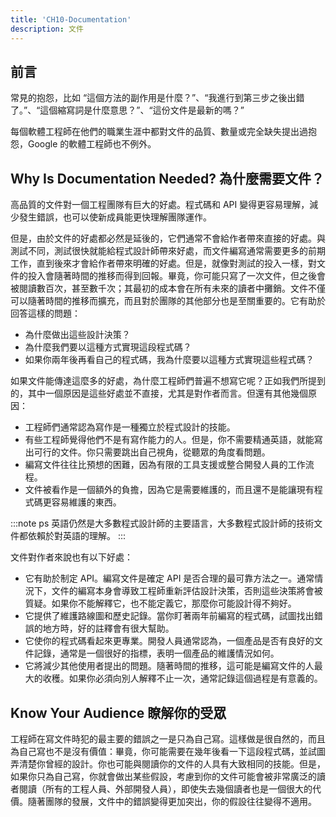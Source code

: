 ```yaml
---
title: 'CH10-Documentation'
description: 文件
---
```


## 前言

常見的抱怨，比如 “這個方法的副作用是什麼？”、“我進行到第三步之後出錯了。”、“這個縮寫詞是什麼意思？”、“這份文件是最新的嗎？”

每個軟體工程師在他們的職業生涯中都對文件的品質、數量或完全缺失提出過抱怨，Google 的軟體工程師也不例外。

## Why Is Documentation Needed? 為什麼需要文件？

高品質的文件對一個工程團隊有巨大的好處。程式碼和 API 變得更容易理解，減少發生錯誤，也可以使新成員能更快理解團隊運作。

但是，由於文件的好處都必然是延後的，它們通常不會給作者帶來直接的好處。與測試不同，測試很快就能給程式設計師帶來好處，而文件編寫通常需要更多的前期工作，直到後來才會給作者帶來明確的好處。但是，就像對測試的投入一樣，對文件的投入會隨著時間的推移而得到回報。畢竟，你可能只寫了一次文件，但之後會被閱讀數百次，甚至數千次；其最初的成本會在所有未來的讀者中攤銷。文件不僅可以隨著時間的推移而擴充，而且對於團隊的其他部分也是至關重要的。它有助於回答這樣的問題：

- 為什麼做出這些設計決策？
- 為什麼我們要以這種方式實現這段程式碼？
- 如果你兩年後再看自己的程式碼，我為什麼要以這種方式實現這些程式碼？

如果文件能傳達這麼多的好處，為什麼工程師們普遍不想寫它呢？正如我們所提到的，其中一個原因是這些好處並不直接，尤其是對作者而言。但還有其他幾個原因：

- 工程師們通常認為寫作是一種獨立於程式設計的技能。
- 有些工程師覺得他們不是有寫作能力的人。但是，你不需要精通英語，就能寫出可行的文件。你只需要跳出自己視角，從聽眾的角度看問題。
- 編寫文件往往比預想的困難，因為有限的工具支援或整合開發人員的工作流程。
- 文件被看作是一個額外的負擔，因為它是需要維護的，而且還不是能讓現有程式碼更容易維護的東西。

:::note ps
英語仍然是大多數程式設計師的主要語言，大多數程式設計師的技術文件都依賴於對英語的理解。
:::

文件對作者來說也有以下好處：

- 它有助於制定 API。編寫文件是確定 API 是否合理的最可靠方法之一。通常情況下，文件的編寫本身會導致工程師重新評估設計決策，否則這些決策將會被質疑。如果你不能解釋它，也不能定義它，那麼你可能設計得不夠好。
- 它提供了維護路線圖和歷史記錄。當你盯著兩年前編寫的程式碼，試圖找出錯誤的地方時，好的註釋會有很大幫助。
- 它使你的程式碼看起來更專業。開發人員通常認為，一個產品是否有良好的文件記錄，通常是一個很好的指標，表明一個產品的維護情況如何。
- 它將減少其他使用者提出的問題。隨著時間的推移，這可能是編寫文件的人最大的收穫。如果你必須向別人解釋不止一次，通常記錄這個過程是有意義的。

## Know Your Audience 瞭解你的受眾

工程師在寫文件時犯的最主要的錯誤之一是只為自己寫。這樣做是很自然的，而且為自己寫也不是沒有價值：畢竟，你可能需要在幾年後看一下這段程式碼，並試圖弄清楚你曾經的設計。你也可能與閱讀你的文件的人具有大致相同的技能。但是，如果你只為自己寫，你就會做出某些假設，考慮到你的文件可能會被非常廣泛的讀者閱讀（所有的工程人員、外部開發人員），即使失去幾個讀者也是一個很大的代價。隨著團隊的發展，文件中的錯誤變得更加突出，你的假設往往變得不適用。
